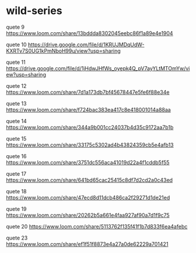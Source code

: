 # wild-series
quete 9
https://www.loom.com/share/13bddda8302045eebc86f1a89e4e1904

quete 10
https://drive.google.com/file/d/1KRUJMDqUdW-KXRTv7S0UG1kPmNboH99u/view?usp=sharing

quete 11
https://drive.google.com/file/d/1jHdwJHfWs_oyepk4Q_pV7ayYLtMTOmYw/view?usp=sharing

quete 12
https://www.loom.com/share/7d1a173db7bf45678447e5fe6f88e34e

quete 13
https://www.loom.com/share/f724bac383ea417c8e418001014a88aa

quete 14
https://www.loom.com/share/344a9b001cc24037b4d35c9172aa7b1b

quete 15
https://www.loom.com/share/33175c5302ad4b43824359cb5e4afb13

quete 16
https://www.loom.com/share/3751dc556aca41019d22a4f1cddb5f55

quete 17
https://www.loom.com/share/641bd65cac25415c8df7d2cd2a0c43ed

quete 18
https://www.loom.com/share/47ecd8d11dcb486ca2f29271d1de21ed

quete 19
https://www.loom.com/share/20262b5a661e4faa927af90a7d1f9c75

quete 20
https://www.loom.com/share/5113762f135f41f1b7d833f6ea4afebc

quete 23
https://www.loom.com/share/ef1f51f8873e4a27a0de62229a701421
